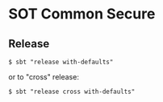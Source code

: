SOT Common Secure
=================

Release
-------
```
$ sbt "release with-defaults"
```

or to "cross" release:
```
$ sbt "release cross with-defaults"
```